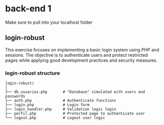 # back-end 1

Make sure to pull into your localhost folder 

## login-robust
This exercise focuses on implementing a basic login system using PHP and sessions. The objective is to authenticate users and protect restricted pages while applying good development practices and security measures.

### login-robust structure
```
login-robust/
│
├── db_usuarios.php       # "Database" simulated with users and passwords 
├── auth.php              # Authenticate functions
├── login.php             # Login form
├── login_handler.php     # Validation logic login
├── perfil.php            # Protected page to authenticate user
└── logout.php            # Logout user logic
```
